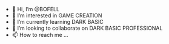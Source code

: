 - 👋 Hi, I’m @BOFELL
- 👀 I’m interested in GAME CREATION
- 🌱 I’m currently learning DARK BASIC
- 💞️ I’m looking to collaborate on DARK BASIC PROFESSIONAL
- 📫 How to reach me ...

<!---
BOFELL/BOFELL is a ✨ special ✨ repository because its `README.md` (this file) appears on your GitHub profile.
You can click the Preview link to take a look at your changes.
--->
